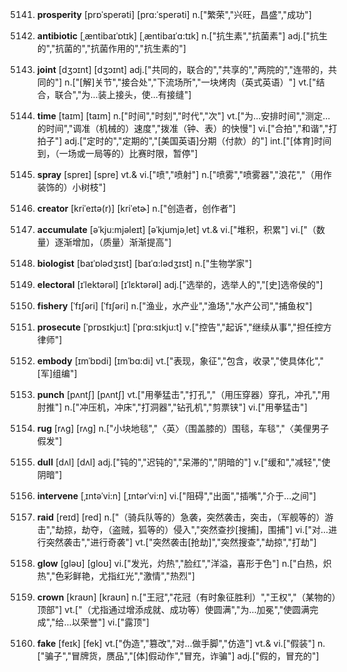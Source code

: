 5141. **prosperity**
[prɒˈsperəti]  [prɑ:ˈsperəti]
n.["繁荣","兴旺，昌盛","成功"]  

5142. **antibiotic**
[ˌæntibaɪˈɒtɪk]  [ˌæntibaɪˈɑ:tɪk]
n.["抗生素","抗菌素"]  adj.["抗生的","抗菌的","抗菌作用的","抗生素的"]  

5143. **joint**
[dʒɔɪnt]  [dʒɔɪnt]
adj.["共同的，联合的","共享的","两院的","连带的，共同的"]  n.["[解]关节","接合处","下流场所","一块烤肉（英式英语）"]  vt.["结合，联合","为…装上接头，使…有接缝"]  

5144. **time**
[taɪm]  [taɪm]
n.["时间","时刻","时代","次"]  vt.["为…安排时间","测定…的时间","调准（机械的）速度","拨准（钟、表）的快慢"]  vi.["合拍","和谐","打拍子"]  adj.["定时的","定期的","[美国英语]分期（付款）的"]  int.["[体育]时间到，（一场或一局等的）比赛时限，暂停"]  

5145. **spray**
[spreɪ]  [spre]
vt.& vi.["喷","喷射"]  n.["喷雾","喷雾器","浪花","（用作装饰的）小树枝"]  

5146. **creator**
[kriˈeɪtə(r)]  [kriˈetɚ]
n.["创造者，创作者"]  

5147. **accumulate**
[əˈkju:mjəleɪt]  [əˈkjumjəˌlet]
vt.& vi.["堆积，积累"]  vi.["（数量）逐渐增加，（质量）渐渐提高"]  

5148. **biologist**
[baɪˈɒlədʒɪst]  [baɪˈɑ:lədʒɪst]
n.["生物学家"]  

5149. **electoral**
[ɪˈlektərəl]  [ɪˈlɛktərəl]
adj.["选举的，选举人的","[史]选帝侯的"]  

5150. **fishery**
[ˈfɪʃəri]  [ˈfɪʃəri]
n.["渔业，水产业","渔场","水产公司","捕鱼权"]  

5151. **prosecute**
[ˈprɒsɪkju:t]  [ˈprɑ:sɪkju:t]
v.["控告","起诉","继续从事","担任控方律师"]  

5152. **embody**
[ɪmˈbɒdi]  [ɪmˈbɑ:di]
vt.["表现，象征","包含，收录","使具体化","[军]组编"]  

5153. **punch**
[pʌntʃ]  [pʌntʃ]
vt.["用拳猛击","打孔","（用压穿器）穿孔，冲孔","用肘推"]  n.["冲压机，冲床","打洞器","钻孔机","剪票铗"]  vi.["用拳猛击"]  

5154. **rug**
[rʌg]  [rʌɡ]
n.["小块地毯","〈英〉（围盖膝的）围毯，车毯","〈美俚男子假发"]  

5155. **dull**
[dʌl]  [dʌl]
adj.["钝的","迟钝的","呆滞的","阴暗的"]  v.["缓和","减轻","使阴暗"]  

5156. **intervene**
[ˌɪntəˈvi:n]  [ˌɪntərˈvi:n]
vi.["阻碍","出面","插嘴","介于…之间"]  

5157. **raid**
[reɪd]  [red]
n.["（骑兵队等的）急袭，突然袭击，突击，（军舰等的）游击","劫掠，劫夺，（盗贼，狐等的）侵入","突然查抄[搜捕]，围捕"]  vi.["对…进行突然袭击","进行奇袭"]  vt.["突然袭击[抢劫]","突然搜查","劫掠","打劫"]  

5158. **glow**
[gləʊ]  [gloʊ]
vi.["发光，灼热","脸红","洋溢，喜形于色"]  n.["白热，炽热","色彩鲜艳，尤指红光","激情","热烈"]  

5159. **crown**
[kraʊn]  [kraʊn]
n.["王冠","花冠（有时象征胜利）","王权","（某物的）顶部"]  vt.["（尤指通过增添成就、成功等）使圆满","为…加冕","使圆满完成","给…以荣誉"]  vi.["露顶"]  

5160. **fake**
[feɪk]  [fek]
vt.["伪造","篡改","对…做手脚","仿造"]  vt.& vi.["假装"]  n.["骗子","冒牌货，赝品","[体]假动作","冒充，诈骗"]  adj.["假的，冒充的"]  

